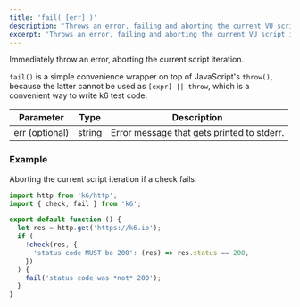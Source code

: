 ```yaml
---
title: 'fail( [err] )'
description: 'Throws an error, failing and aborting the current VU script iteration immediately.'
excerpt: 'Throws an error, failing and aborting the current VU script iteration immediately.'
---
```


Immediately throw an error, aborting the current script iteration.

`fail()` is a simple convenience wrapper on top of JavaScript's `throw()`,
because the latter cannot be used as `[expr] || throw`, which is a convenient way to write k6 test code.

| Parameter      | Type   | Description                                |
| -------------- | ------ | ------------------------------------------ |
| err (optional) | string | Error message that gets printed to stderr. |

### Example

Aborting the current script iteration if a check fails:

<CodeGroup labels={[]}>

```javascript
import http from 'k6/http';
import { check, fail } from 'k6';

export default function () {
  let res = http.get('https://k6.io');
  if (
    !check(res, {
      'status code MUST be 200': (res) => res.status == 200,
    })
  ) {
    fail('status code was *not* 200');
  }
}
```

</CodeGroup>
